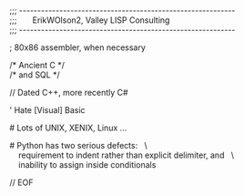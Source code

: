;;; -----------------------------------------------------------  
;;;       ErikWOlson2, Valley LISP Consulting  
;;; -----------------------------------------------------------   

;    80x86 assembler, when necessary

/*   Ancient C   \*/  
/*   and SQL     \*/

//   Dated C++, more recently C#

' Hate [Visual] Basic

\#   Lots of UNIX, XENIX, Linux ...

\#   Python has two serious defects:   \\  
    requirement to indent rather than explicit delimiter, and   \\  
    inability to assign inside conditionals  
<td></td>

// EOF  
